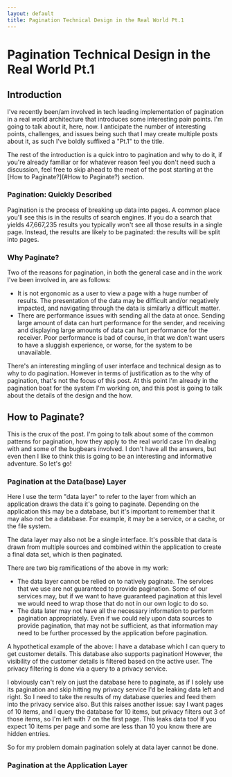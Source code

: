 ```yaml
---
layout: default
title: Pagination Technical Design in the Real World Pt.1
---
```


# Pagination Technical Design in the Real World Pt.1

## Introduction

I've recently been/am involved in tech leading implementation of pagination in a real world architecture that introduces some interesting pain points. I'm going to talk about it, here, now. I anticipate the number of interesting points, challenges, and issues being such that I may create multiple posts about it, as such I've boldly suffixed a "Pt.1" to the title.

The rest of the introduction is a quick intro to pagination and why to do it, if you're already familiar or for whatever reason feel you don't need such a discussion, feel free to skip ahead to the meat of the post starting at the [How to Paginate?](#How to Paginate?) section.

### Pagination: Quickly Described

Pagination is the process of breaking up data into pages. A common place you'll see this is in the results of search engines. If you do a search that yields 47,667,235 results you typically won't see all those results in a single page. Instead, the results are likely to be paginated: the results will be split into pages.

### Why Paginate?

Two of the reasons for pagination, in both the general case and in the work I've been involved in, are as follows:

- It is not ergonomic as a user to view a page with a huge number of results. The presentation of the data may be difficult and/or negatively impacted, and navigating through the data is similarly a difficult matter.
- There are performance issues with sending all the data at once. Sending large amount of data can hurt performance for the sender, and receiving and displaying large amounts of data can hurt performance for the receiver. Poor performance is bad of course, in that we don't want users to have a sluggish experience, or worse, for the system to be unavailable.

There's an interesting mingling of user interface and technical design as to why to do pagination. However in terms of justification as to the why of pagination, that's not the focus of this post. At this point I'm already in the pagination boat for the system I'm working on, and this post is going to talk about the details of the design and the how.

## How to Paginate?

This is the crux of the post. I'm going to talk about some of the common patterns for pagination, how they apply to the real world case I'm dealing with and some of the bugbears involved. I don't have all the answers, but even then I like to think this is going to be an interesting and informative adventure. So let's go!

### Pagination at the Data(base) Layer

Here I use the term "data layer" to refer to the layer from which an application draws the data it's going to paginate. Depending on the application this may be a database, but it's important to remember that it may also not be a database. For example, it may be a service, or a cache, or the file system.

The data layer may also not be a single interface. It's possible that data is drawn from multiple sources and combined within the application to create a final data set, which is then paginated.

There are two big ramifications of the above in my work:

- The data layer cannot be relied on to natively paginate. The services that we use are not guaranteed to provide pagination. Some of our services may, but if we want to have guaranteed pagination at this level we would need to wrap those that do not in our own logic to do so.
- The data later may not have all the necessary information to perform pagination appropriately. Even if we could rely upon data sources to provide pagination, that may not be sufficient, as that information may need to be further processed by the application before pagination.

A hypothetical example of the above: I have a database which I can query to get customer details. This database also supports pagination! However, the visibility of the customer details is filtered based on the active user. The privacy filtering is done via a query to a privacy service.

I obviously can't rely on just the database here to paginate, as if I solely use its pagination and skip hitting my privacy service I'd be leaking data left and right. So I need to take the results of my database queries and feed them into the privacy service also. But this raises another issue: say I want pages of 10 items, and I query the database for 10 items, but privacy filters out 3 of those items, so I'm left with 7 on the first page. This leaks data too! If you expect 10 items per page and some are less than 10 you know there are hidden entries.

So for my problem domain pagination solely at data layer cannot be done.

### Pagination at the Application Layer
